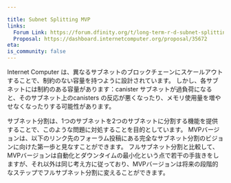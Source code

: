 ```yaml
---

title: Subnet Splitting MVP
links:
  Forum Link: https://forum.dfinity.org/t/long-term-r-d-subnet-splitting-proposal/9402/4
  Proposal: https://dashboard.internetcomputer.org/proposal/35672
eta:
is_community: false
---
```

Internet Computer は、異なるサブネットのブロックチェーンにスケールアウトすることで、制約のない容量を持つように設計されています。
しかし、各サブネットには制約のある容量があります：canister
サブネットが過負荷になると、そのサブネット上のcanisters の反応が悪くなったり、メモリ使用量を増やせなくなったりする可能性があります。

サブネット分割は、1つのサブネットを2つのサブネットに分割する機能を提供することで、このような問題に対処することを目的としています。
MVPバージョンは、以下のリンク先のフォーラム投稿にある完全なサブネット分割のビジョンに向けた第一歩と見なすことができます。
フルサブネット分割と比較して、MVPバージョンは自動化とダウンタイムの最小化という点で若干の手抜きをしますが、それ以外は同じ考え方に従っており、MVPバージョンは将来の段階的なステップでフルサブネット分割に変えることができます。

<!---


The Internet Computer is designed to have unbounded capacity by scaling out to different subnet blockchains. 
Each subnet, however, has a bounded capacity: It is limited in how many messages it can process and how much canister memory it can hold. 
If a subnet becomes overloaded then the canisters on that subnet may become less responsive or unable to increase their memory usage. 

Subnet splitting aims to address such issues by providing functionality to split a single subnet into two subnets. 
The MVP version can be viewed as a first step towards the vision of full subnet splitting layed out in the forum post linked below. 
The goal is to have a fully functional and end to end verifiable process which consists of a series of NNS proposals. 
Compared to full subnet splitting the MVP version cuts some corners in terms of automation and minmizing downtime but otherwise follows the same ideas so that the MVP version can be turned into full subnet splitting in future incremental steps. 

-->
